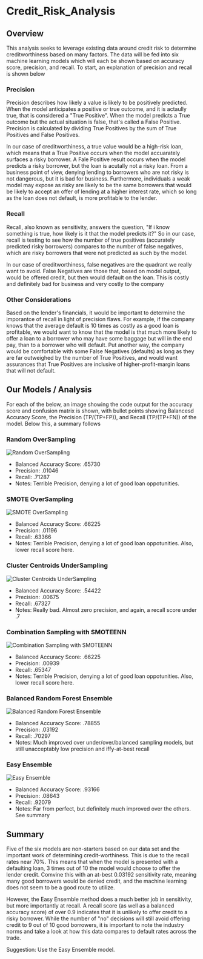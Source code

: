 # Credit_Risk_Analysis

## Overview
This analysis seeks to leverage existing data around credit risk to determine creditworthiness based on many factors. The data will be fed into six machine learning models which will each be shown based on accuracy score, precision, and recall. To start, an explanation of precision and recall is shown below

### Precision
Precision describes how likely a value is likely to be positively predicted. When the model anticipates a positive or true outcome, and it is actaully true, that is considered a "True Positive". When the model predicts a True outcome but the actual situation is false, that's called a False Positive. Precision is calculated by dividing True Positives by the sum of True Positives and False Positives.

In our case of creditworthiness, a true value would be a high-risk loan, which means that a True Positive occurs when the model accuarately surfaces a risky borrower. A Fale Positive result occurs when the model predicts a risky borrower, but the loan is acutally not a risky loan. From a business point of view, denying lending to borrowers who are not risky is not dangerous, but it is bad for business. Furthermore, individuals a weak model may expose as risky are likely to be the same borrowers that would be likely to accept an offer of lending at a higher interest rate, which so long as the loan does not default, is more profitable to the lender. 

### Recall

Recall, also known as sensitivity, answers the question, "If i know something is true, how likely is it that the model predicts it?" So in our case, recall is testing to see how the number of true positives (accurately predicted risky borrowers) compares to the number of false negatives, which are risky borrowers that were not predicted as such by the model. 

In our case of creditworthiness, false negatives are the quadrant we really want to avoid. False Negatives are those that, based on model output, would be offered credit, but then would default on the loan. This is costly and definitely bad for business and very costly to the company

### Other Considerations

Based on the lender's financials, it would be important to determine the imporantce of recall in light of precision flaws. For example, if the company knows that the average default is 10 times as costly as a good loan is profitable, we would want to know that the model is that much more likely to offer a loan to a borrower who may have some baggage but will in the end pay, than to a borrower who will default.  Put another way, the company would be comfortable with some False Negatives (defaults) as long as they are far outweighed by the number of True Positives, and would want assurances that True Positives are inclusive of higher-profit-margin loans that will not default. 

## Our Models / Analysis

For each of the below, an image showing the code output for the accuracy score and confusion matrix is shown, with bullet points showing Balancesd Accuracy Score, the Precision (TP/(TP+FP)),  and Recall (TP/(TP+FN)) of the model. Below this, a summary follows

### Random OverSampling

![Random OverSampling](https://github.com/PGrickswim/Credit_Risk_Analysis/blob/main/Resources/Random_OverSampler.png)

- Balanced Accuracy Score: .65730
- Precision: .01046
- Recall: .71287
- Notes: Terrible Precision, denying a lot of good loan oppotunities.

### SMOTE OverSampling

![SMOTE OverSampling](https://github.com/PGrickswim/Credit_Risk_Analysis/blob/main/Resources/SMOTE_OverSampler.png)

- Balanced Accuracy Score: .66225
- Precision: .01196
- Recall: .63366
- Notes: Terrible Precision, denying a lot of good loan oppotunities. Also, lower recall score here.

### Cluster Centroids UnderSampling

![Cluster Centroids UnderSampling](https://github.com/PGrickswim/Credit_Risk_Analysis/blob/main/Resources/Cluster_Centroids_UnderSampler.png)

- Balanced Accuracy Score: .54422
- Precision: .00675
- Recall: .67327
- Notes: Really bad. Almost zero precision, and again, a recall score under .7

### Combination Sampling with SMOTEENN

![Combination Sampling with SMOTEENN](https://github.com/PGrickswim/Credit_Risk_Analysis/blob/main/Resources/SMOTEENN.png)

- Balanced Accuracy Score: .66225
- Precision: .00939
- Recall: .65347
- Notes: Terrible Precision, denying a lot of good loan oppotunities. Also, lower recall score here.

### Balanced Random Forest Ensemble

![Balanced Random Forest Ensemble](https://github.com/PGrickswim/Credit_Risk_Analysis/blob/main/Resources/Balanced_Random_Forest.png)

- Balanced Accuracy Score: .78855
- Precision: .03192
- Recall: .70297
- Notes: Much improved over under/over/balanced sampling models, but still unacceptably low precision and iffy-at-best recall

### Easy Ensemble

![Easy Ensemble](https://github.com/PGrickswim/Credit_Risk_Analysis/blob/main/Resources/Easy_Ensemble.png)

- Balanced Accuracy Score: .93166
- Precision: .08643
- Recall: .92079
- Notes: Far from perfect, but definitely much improved over the others. See summary

## Summary
Five of the six models are non-starters based on our data set and the important work of determining credit-worthiness. This is due to the recall rates near 70%. This means that when the model is presented with a defaulting loan, 3 times out of 10 the model would choose to offer the lender credit. Comvine this with an at-best 0.03192 sensitivity rate, meaning many good borrowers would be denied credit, and the machine learning does not seem to be a good route to utilize. 

However, the Easy Ensemble method does a much better job in sensitivity, but more importantly at recall. A recall score (as well as a balanced accuracy score) of over 0.9 indicates that it is unlikely to offer credit to a risky borrower. While the number of "no" decisions will still avoid offering credit to 9 out of 10 good borrowers, it is important to note the industry norms and take a look at how this data compares to default rates across the trade.

Suggestion: Use the Easy Ensemble model.